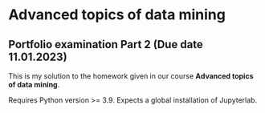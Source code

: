 # Advanced topics of data mining

## Portfolio examination Part 2 (Due date 11.01.2023)

This is my solution to the homework given in our course **Advanced topics of data mining**.

Requires Python version >= 3.9.
Expects a global installation of Jupyterlab.

